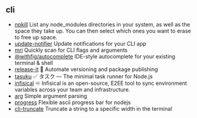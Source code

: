 ## cli

- [npkill](https://github.com/voidcosmos/npkill) List any node_modules directories in your system, as well as the space they take up. You can then select which ones you want to erase to free up space.
- [update-notifier](https://github.com/yeoman/update-notifier) Update notifications for your CLI app
- [mri](https://github.com/lukeed/mri) Quickly scan for CLI flags and arguments
- [@withfig/autocomplete](https://github.com/withfig/autocomplete) IDE-style autocomplete for your existing terminal & shell
- [release-it](https://github.com/release-it/release-it) 🚀 Automate versioning and package publishing
- [tasuku](https://github.com/privatenumber/tasuku) ✅ タスク — The minimal task runner for Node.js
- [infisical](https://github.com/Infisical/infisical) ♾ Infisical is an open-source, E2EE tool to sync environment variables across your team and infrastructure.
- [arg](https://github.com/vercel/arg) Simple argument parsing
- [progress](https://github.com/visionmedia/node-progress) Flexible ascii progress bar for nodejs
- [cli-truncate](https://github.com/sindresorhus/cli-truncate) Truncate a string to a specific width in the terminal
